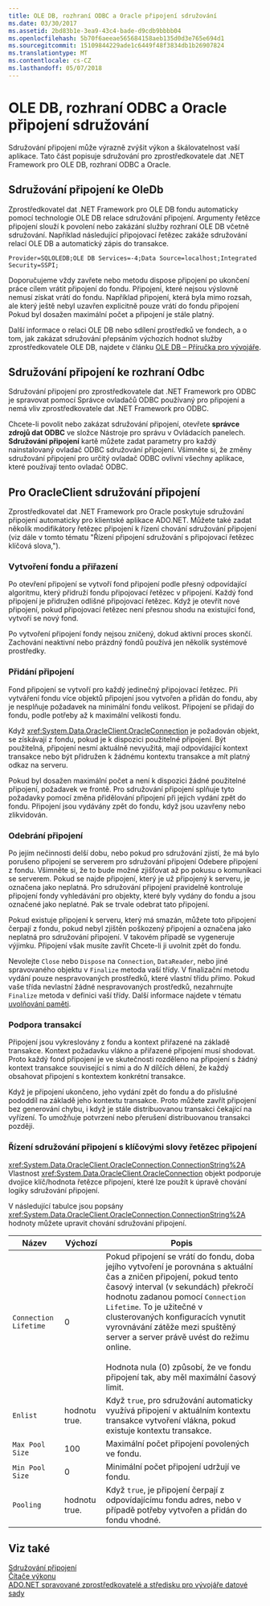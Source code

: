 ```yaml
---
title: OLE DB, rozhraní ODBC a Oracle připojení sdružování
ms.date: 03/30/2017
ms.assetid: 2bd83b1e-3ea9-43c4-bade-d9cdb9bbbb04
ms.openlocfilehash: 5b70f6aeeae565684158aeb135d0d3e765e694d1
ms.sourcegitcommit: 15109844229ade1c6449f48f3834db1b26907824
ms.translationtype: MT
ms.contentlocale: cs-CZ
ms.lasthandoff: 05/07/2018
---
```

# <a name="ole-db-odbc-and-oracle-connection-pooling"></a>OLE DB, rozhraní ODBC a Oracle připojení sdružování
Sdružování připojení může výrazně zvýšit výkon a škálovatelnost vaší aplikace. Tato část popisuje sdružování pro zprostředkovatele dat .NET Framework pro OLE DB, rozhraní ODBC a Oracle.  
  
## <a name="connection-pooling-for-oledb"></a>Sdružování připojení ke OleDb  
 Zprostředkovatel dat .NET Framework pro OLE DB fondu automaticky pomocí technologie OLE DB relace sdružování připojení. Argumenty řetězce připojení slouží k povolení nebo zakázání služby rozhraní OLE DB včetně sdružování. Například následující připojovací řetězec zakáže sdružování relací OLE DB a automatický zápis do transakce.  
  
```  
Provider=SQLOLEDB;OLE DB Services=-4;Data Source=localhost;Integrated Security=SSPI;  
```  
  
 Doporučujeme vždy zavřete nebo metodu dispose připojení po ukončení práce cílem vrátit připojení do fondu. Připojení, které nejsou výslovně nemusí získat vrátí do fondu. Například připojení, která byla mimo rozsah, ale který ještě nebyl uzavřen explicitně pouze vrátí do fondu připojení Pokud byl dosažen maximální počet a připojení je stále platný.  
  
 Další informace o relaci OLE DB nebo sdílení prostředků ve fondech, a o tom, jak zakázat sdružování přepsáním výchozích hodnot služby zprostředkovatele OLE DB, najdete v článku [OLE DB – Příručka pro vývojáře](http://go.microsoft.com/fwlink/?linkid=45232).  
  
## <a name="connection-pooling-for-odbc"></a>Sdružování připojení ke rozhraní Odbc  
 Sdružování připojení pro zprostředkovatele dat .NET Framework pro ODBC je spravovat pomocí Správce ovladačů ODBC používaný pro připojení a nemá vliv zprostředkovatele dat .NET Framework pro ODBC.  
  
 Chcete-li povolit nebo zakázat sdružování připojení, otevřete **správce zdrojů dat ODBC** ve složce Nástroje pro správu v Ovládacích panelech. **Sdružování připojení** kartě můžete zadat parametry pro každý nainstalovaný ovladač ODBC sdružování připojení. Všimněte si, že změny sdružování připojení pro určitý ovladač ODBC ovlivní všechny aplikace, které používají tento ovladač ODBC.  
  
## <a name="connection-pooling-for-oracleclient"></a>Pro OracleClient sdružování připojení  
 Zprostředkovatel dat .NET Framework pro Oracle poskytuje sdružování připojení automaticky pro klientské aplikace ADO.NET. Můžete také zadat několik modifikátory řetězec připojení k řízení chování sdružování připojení (viz dále v tomto tématu "Řízení připojení sdružování s připojovací řetězec klíčová slova,").  
  
### <a name="pool-creation-and-assignment"></a>Vytvoření fondu a přiřazení  
 Po otevření připojení se vytvoří fond připojení podle přesný odpovídající algoritmu, který přidruží fondu připojovací řetězec v připojení. Každý fond připojení je přidružen odlišné připojovací řetězec. Když je otevřít nové připojení, pokud připojovací řetězec není přesnou shodu na existující fond, vytvoří se nový fond.  
  
 Po vytvoření připojení fondy nejsou zničený, dokud aktivní proces skončí. Zachování neaktivní nebo prázdný fondů používá jen několik systémové prostředky.  
  
### <a name="connection-addition"></a>Přidání připojení  
 Fond připojení se vytvoří pro každý jedinečný připojovací řetězec. Při vytváření fondu více objektů připojení jsou vytvořen a přidán do fondu, aby je nesplňuje požadavek na minimální fondu velikost. Připojení se přidají do fondu, podle potřeby až k maximální velikosti fondu.  
  
 Když <xref:System.Data.OracleClient.OracleConnection> je požadován objekt, se získávají z fondu, pokud je k dispozici použitelné připojení. Být použitelná, připojení nesmí aktuálně nevyužitá, mají odpovídající kontext transakce nebo být přidružen k žádnému kontextu transakce a mít platný odkaz na serveru.  
  
 Pokud byl dosažen maximální počet a není k dispozici žádné použitelné připojení, požadavek ve frontě. Pro sdružování připojení splňuje tyto požadavky pomocí změna přidělování připojení při jejich vydání zpět do fondu. Připojení jsou vydávány zpět do fondu, když jsou uzavřeny nebo zlikvidován.  
  
### <a name="connection-removal"></a>Odebrání připojení  
 Po jejím nečinnosti delší dobu, nebo pokud pro sdružování zjistí, že má bylo porušeno připojení se serverem pro sdružování připojení Odebere připojení z fondu. Všimněte si, že to bude možné zjišťovat až po pokusu o komunikaci se serverem. Pokud se najde připojení, který je už připojený k serveru, je označena jako neplatná. Pro sdružování připojení pravidelně kontroluje připojení fondy vyhledávání pro objekty, které byly vydány do fondu a jsou označené jako neplatné. Pak se trvale odebrat tato připojení.  
  
 Pokud existuje připojení k serveru, který má smazán, můžete toto připojení čerpají z fondu, pokud nebyl zjištěn poškozený připojení a označena jako neplatná pro sdružování připojení. V takovém případě se vygeneruje výjimku. Připojení však musíte zavřít Chcete-li ji uvolnit zpět do fondu.  
  
 Nevolejte `Close` nebo `Dispose` na `Connection`, `DataReader`, nebo jiné spravovaného objektu v `Finalize` metoda vaší třídy. V finalizační metodu vydání pouze nespravovaných prostředků, které vlastní třídu přímo. Pokud vaše třída nevlastní žádné nespravovaných prostředků, nezahrnujte `Finalize` metoda v definici vaší třídy. Další informace najdete v tématu [uvolňování paměti](../../../../docs/standard/garbage-collection/index.md).  
  
### <a name="transaction-support"></a>Podpora transakcí  
 Připojení jsou vykreslovány z fondu a kontext přiřazené na základě transakce. Kontext požadavku vlákno a přiřazené připojení musí shodovat. Proto každý fond připojení je ve skutečnosti rozděleno na připojení s žádný kontext transakce související s nimi a do *N* dílčích dělení, že každý obsahovat připojení s kontextem konkrétní transakce.  
  
 Když je připojení ukončeno, jeho vydání zpět do fondu a do příslušné pododdíl na základě jeho kontextu transakce. Proto můžete zavřít připojení bez generování chybu, i když je stále distribuovanou transakci čekající na vyřízení. To umožňuje potvrzení nebo přerušení distribuovanou transakci později.  
  
### <a name="controlling-connection-pooling-with-connection-string-keywords"></a>Řízení sdružování připojení s klíčovými slovy řetězec připojení  
 <xref:System.Data.OracleClient.OracleConnection.ConnectionString%2A> Vlastnost <xref:System.Data.OracleClient.OracleConnection> objekt podporuje dvojice klíč/hodnota řetězce připojení, které lze použít k úpravě chování logiky sdružování připojení.  
  
 V následující tabulce jsou popsány <xref:System.Data.OracleClient.OracleConnection.ConnectionString%2A> hodnoty můžete upravit chování sdružování připojení.  
  
|Název|Výchozí|Popis|  
|----------|-------------|-----------------|  
|`Connection Lifetime`|0|Pokud připojení se vrátí do fondu, doba jejího vytvoření je porovnána s aktuální čas a zničen připojení, pokud tento časový interval (v sekundách) překročí hodnotu zadanou pomocí `Connection Lifetime`. To je užitečné v clusterovaných konfiguracích vynutit vyrovnávání zátěže mezi spuštěný server a server právě uvést do režimu online.<br /><br /> Hodnota nula (0) způsobí, že ve fondu připojení tak, aby měl maximální časový limit.|  
|`Enlist`|hodnotu true.|Když `true`, pro sdružování automaticky využívá připojení v aktuálním kontextu transakce vytvoření vlákna, pokud existuje kontextu transakce.|  
|`Max Pool Size`|100|Maximální počet připojení povolených ve fondu.|  
|`Min Pool Size`|0|Minimální počet připojení udržují ve fondu.|  
|`Pooling`|hodnotu true.|Když `true`, je připojení čerpají z odpovídajícímu fondu adres, nebo v případě potřeby vytvořen a přidán do fondu vhodné.|  
  
## <a name="see-also"></a>Viz také  
 [Sdružování připojení](../../../../docs/framework/data/adonet/connection-pooling.md)  
 [Čítače výkonu](../../../../docs/framework/data/adonet/performance-counters.md)  
 [ADO.NET spravované zprostředkovatelé a středisku pro vývojáře datové sady](http://go.microsoft.com/fwlink/?LinkId=217917)

